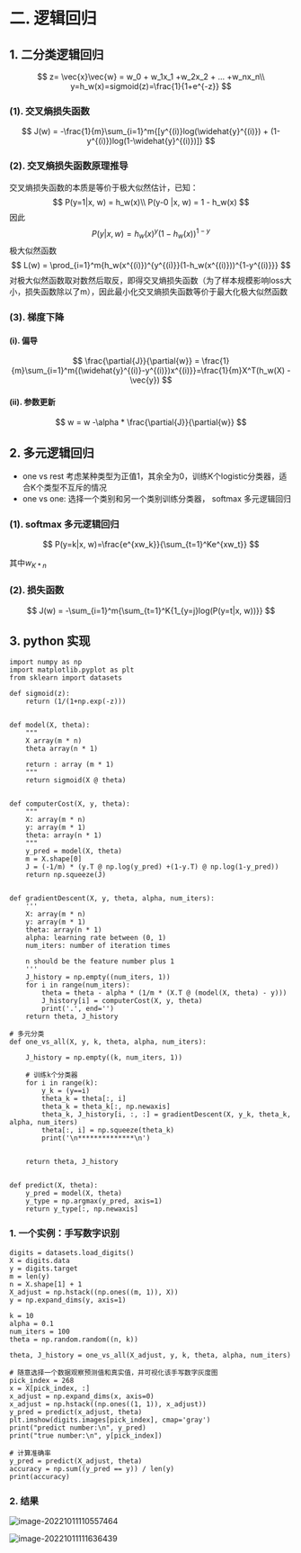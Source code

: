 # 二. 逻辑回归

## 1. 二分类逻辑回归

$$
z= \vec{x}\vec{w} = w_0 + w_1x_1 +w_2x_2 + ... +w_nx_n\\
y=h_w(x)=sigmoid(z)=\frac{1}{1+e^{-z}}
$$

### (1). 交叉熵损失函数

$$
J(w) = -\frac{1}{m}\sum_{i=1}^m{[y^{(i)}log(\widehat{y}^{(i)}) + (1-y^{(i)})log(1-\widehat{y}^{(i)})]}
$$

### (2). 交叉熵损失函数原理推导

交叉熵损失函数的本质是等价于极大似然估计，已知：
$$
P(y=1|x, w) = h_w(x)\\
P(y-0 |x, w) = 1 - h_w(x)
$$
因此
$$
P(y|x, w) = h_w(x)^y(1-h_w(x))^{1-y}
$$
极大似然函数
$$
L(w) = \prod_{i=1}^m{h_w(x^{(i)})^{y^{(i)}}(1-h_w(x^{(i)}))^{1-y^{(i)}}}
$$
对极大似然函数取对数然后取反，即得交叉熵损失函数（为了样本规模影响loss大小，损失函数除以了m），因此最小化交叉熵损失函数等价于最大化极大似然函数

### (3). 梯度下降

#### (i).  偏导

$$
\frac{\partial{J}}{\partial{w}} = \frac{1}{m}\sum_{i=1}^m{(\widehat{y}^{(i)}-y^{(i)})x^{(i)}}=\frac{1}{m}X^T(h_w(X) - \vec{y})
$$

#### (ii). 参数更新

$$
w = w -\alpha * \frac{\partial{J}}{\partial{w}}
$$

## 2. 多元逻辑回归

* one vs rest 考虑某种类型为正值1，其余全为0，训练K个logistic分类器，适合K个类型不互斥的情况
* one vs one: 选择一个类别和另一个类别训练分类器， softmax 多元逻辑回归

### (1). softmax 多元逻辑回归

$$
P(y=k|x, w)=\frac{e^{xw_k}}{\sum_{t=1}^Ke^{xw_t}}
$$

其中$w_{K*n}$

### (2). 损失函数

$$
J(w) = -\sum_{i=1}^m{\sum_{t=1}^K{1_{y=j}log(P(y=t|x, w))}}
$$

## 3. python 实现

```
import numpy as np
import matplotlib.pyplot as plt
from sklearn import datasets

def sigmoid(z):
    return (1/(1+np.exp(-z)))


def model(X, theta):
    """
    X array(m * n)
    theta array(n * 1)
    
    return : array (m * 1)
    """
    return sigmoid(X @ theta)


def computerCost(X, y, theta):
    """
    X: array(m * n)
    y: array(m * 1)
    theta: array(n * 1)
    """
    y_pred = model(X, theta)
    m = X.shape[0]
    J = (-1/m) * (y.T @ np.log(y_pred) +(1-y.T) @ np.log(1-y_pred))
    return np.squeeze(J)


def gradientDescent(X, y, theta, alpha, num_iters):
    '''
    X: array(m * n)
    y: array(m * 1)
    theta: array(n * 1)
    alpha: learning rate between (0, 1)
    num_iters: number of iteration times
    
    n should be the feature number plus 1
    '''
    J_history = np.empty((num_iters, 1))
    for i in range(num_iters):
        theta = theta - alpha * (1/m * (X.T @ (model(X, theta) - y)))
        J_history[i] = computerCost(X, y, theta)
        print('.', end='')
    return theta, J_history
    
# 多元分类
def one_vs_all(X, y, k, theta, alpha, num_iters):
    
    J_history = np.empty((k, num_iters, 1))
 
    # 训练k个分类器
    for i in range(k):
        y_k = (y==i)
        theta_k = theta[:, i]
        theta_k = theta_k[:, np.newaxis]
        theta_k, J_history[i, :, :] = gradientDescent(X, y_k, theta_k, alpha, num_iters)
        theta[:, i] = np.squeeze(theta_k)
        print('\n**************\n')

        
    return theta, J_history


def predict(X, theta):
    y_pred = model(X, theta)
    y_type = np.argmax(y_pred, axis=1)
    return y_type[:, np.newaxis]
```

### 1. 一个实例：手写数字识别

```
digits = datasets.load_digits()
X = digits.data
y = digits.target
m = len(y)
n = X.shape[1] + 1
X_adjust = np.hstack((np.ones((m, 1)), X))
y = np.expand_dims(y, axis=1)

k = 10
alpha = 0.1
num_iters = 100
theta = np.random.random((n, k))

theta, J_history = one_vs_all(X_adjust, y, k, theta, alpha, num_iters)

# 随意选择一个数据观察预测值和真实值，并可视化该手写数字灰度图
pick_index = 268
x = X[pick_index, :]
x_adjust = np.expand_dims(x, axis=0)
x_adjust = np.hstack((np.ones((1, 1)), x_adjust))
y_pred = predict(x_adjust, theta)
plt.imshow(digits.images[pick_index], cmap='gray')
print("predict number:\n", y_pred)
print("true number:\n", y[pick_index])

# 计算准确率
y_pred = predict(X_adjust, theta)
accuracy = np.sum((y_pred == y)) / len(y)
print(accuracy)
```

### 2. 结果

![image-20221011110557464](https://s2.loli.net/2022/10/20/MwbWnfx8JHtDhdK.png)

![image-20221011111636439](C:\Users\徐璐\AppData\Roaming\Typora\typora-user-images\image-20221011111636439.png)
